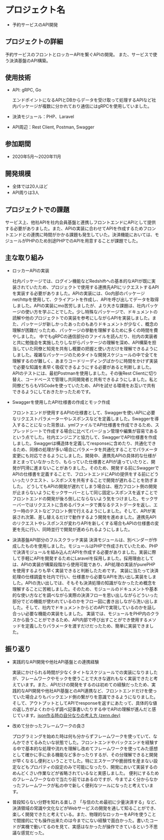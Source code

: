 # プロジェクト名

- 予約サービスのAPI開発

## プロジェクトの詳細

予約サービスのフロントとロッカーAPIを繋ぐAPIの開発。
また、サービスで使う決済基盤のAPI構築。

## 使用技術

- API: gRPC, Go

  エンドポイントになるAPIとDBからデータを受け取って処理するAPIなど社内パッケージが複数に分かれており通信にはgRPCを使用していました。

- 決済モジュール：PHP、Laravel
- API周辺：Rest Client, Postman, Swagger

## 参加期間

- 2020年5月〜2020年11月

## 開発規模

- 全体では20人ほど
- API周りは3人

## プロジェクトでの課題

サービス上、他社APIを社内会員基盤と連携しフロントエンドにAPIとして提供する必要がありました。また、APIの実装に合わせてAPIを作成するためフロントエンドとの連携に時間がかかる課題も発生していた。決済機能においては、モジュールがPHPのため別途PHPでのAPIを用意することが課題でした。

## 主な取り組み

- ロッカーAPIの実装

  社内パッケージでは、ログイン機能などRedshiftへの基本的なAPIが既に実装されていたため、プロジェクトで使用する連携先APIにリクエストするAPIを実装する必要がありました。APIの実装には、Go内部のパッケージnet/httpを使用して、クライアントを作成し、APIを呼び出してデータを取得しました。APIの実装にmo苦労しましたが、より大きな課題は、社内パッケージの使い方を学ぶことでした。少し特殊なパッケージで、ドキュメントの読解や他のプロジェクトでの実装を参考にしながらAPIを実装しました。また、パッケージが新しかったあったのもありドキュメントが少なく、概念の理解が困難だったため、パッケージの挙動を理解するために多くの時間を費やしました。
  中でもgRPCの通信部分のファイルを読んだり、社内の実装者と共に勉強会を実施したりしながらパッケージの理解を深め、API構築を担当していた同僚と知見を共有し概要の把握と使い方だけを理解できるようにしました。複雑なパッケージのためタイトな開発スケジュールの中で全てを理解するのが難しく、あまりコードリーディングばかりに時間をかけず実装で必要な知識を素早く吸収できるようにする必要があると判断しました。
  APIのテストには、最初Postmanを使用しました。その後Rest Clientに切り替え、コードベースで管理し共同開発者と共有できるようにしました。私と同僚どちらもVSCodeを使っていたため、APIを試せる環境をお互いで共有できるようにしておきたかったためです。

- Swaggerを使用したAPI仕様書の作成とモック作成

  フロントエンドが使用するAPIの仕様書として、Swaggerを使いAPIに必要なリクエストパラメーターやレスポンスなどを定義しました。Swaggerを導入することになった背景は、ymlファイルでAPI仕様書を作成できるため、スプレッドシートで作成する場合に比べてバージョン管理や編集が容易であるという点でした。社内エンジニアと協力して、SwaggerでAPI仕様書を作成しました。Swaggerは構造体を定義してresponseに含めたり、共通化できるため、同様の処理が多い場合にパラメータを共通化することでパラメータ変更にも対応できるようにしました。開発中、連携先APIの具体的な仕様がまとまっていなかったり、もらっていた仕様書とAPIが違っていたりと、開発が円滑に進まないことがありました。そのため、開発する前にSwaggerでAPIの仕様書を定義することで、フロントエンドにAPIの提供をする前にどういったリクエスト、レスポンスを共有することで開発が遅れることを防ぎました。
  どうしてもAPIの開発が遅れてしまう場合は、極力フロント側の開発が止まらないようにモックサーバーとして同じ固定レスポンスを返すことでフロントエンドの開発が後ろ倒しにならないよう気をつけました。モックサーバーではリクエストに含めるパラメータで異なるテストデータを返し、エラー時のテストなどフロント側で行えるようにしました。そして、APIが実装され次第、差し替えるだけで動作するよう開発を進めました。連携先APIのリクエストやレスポンスが変わりAPIを新しくする場合もAPIの仕様書の変更を先に行い、同時並行で開発が進められるようにしました。

- 決済基盤API部分のフルスクラッチ実装
  決済モジュールは、別ベンダーが作成したものを使用しました。モジュールはPHPで作成されていたため、PHPで決済モジュールを組み込んだAPIを作成する必要がありました。実装に際して手軽にAPIを開発するためにLaravelを採用しました。採用理由としては、APIの実装が構築段階から使用可能であり、API処理の実装がpurePHPを使用するよりも早く実装できると判断したためです。
  実装に当たって決済処理の仕様調査を社内で行い、仕様書から必要なAPIを洗い出し実装をしました。APIの洗い出しでは、そもそも決済処理の知識がなかったため概念を理解することに苦戦しました。そのため、モジュールのドキュメントや基本的な使い方などを調べながら実際の決済フローを思い出しながらどういった部分でどの機能が使われているのかをフロー図に書き出しながら洗い出しました。そして、社内でドキュメントからどのAPIで実現しているのかを話し合っい必要な機能の実装をしました。
  実装では、モジュールをPHP内のクラスから扱うことができるため、API内部で呼び出すことができ使用するメソッドを定義したりパラメータを渡すだけだったため、簡単に実装できました。

## 振り返り

- 実践的なAPI開発や他社API基盤との連携経験

  実装にかけられる時間が少なくタイトなスケジュールでの実装になりましたが、フレームワークやモックを使うことで大きな遅れもなく実装できたと考えています。また、APIだけの開発をするのは初めての経験だったため、実践的なAPI開発や他社API基盤とのAPI連携など、フロントエンドだけを使っていた場合よりもバックエンド側の繋がりを意識できるようになりました。
  そして、アウトプットとしてAPIでresponseを返すにあたって、具体的な値の返し方がよくわからず調べ記事書いたりする中でAPIの理解が進んだと感じています。[json作る時の自分なりの考え方 (zenn.dev)](https://zenn.dev/hulk510/articles/bf585a91d6e1b1286e07)

- 改めて分かったフレームワークの良さ

  プログラミングを始めた時は何も分からずフレームワークを使っていて、なんかできてるみたいな状態でした。フロントエンドやバックエンドを経験する中で基本的な処理や流れを理解し改めてフレームワークを使ってみた感想として確かに手に余る機能など多かったりするが、その分理解できると開発が早くなるし便利ということでした。特にエスケープや脆弱性を産まない設定などもプロパティの設定のみで可能になったり、開発において実装するのめんどくさい作業などが省略されているなと実感しました。
  便利にするためのフレームワークなので当たり前ではあるのですが、今までよく分からなかったフレームワークが私の中で新しく便利なツールになったと考えています。

- 普段知らない分野を知れる楽しさ
  「与信のため最初に少量決済する」など、決済領域の常識や文化などがWebサービスの開発を通して知ることができ、楽しく開発できたと考えている。また、物理的なロッカーをAPIを使うことで間接的にでも操作出来たのは今までにない経験で面白かった。書いたコードが実機で動いてるのを見て、実感はなかったが操作できているという不思議な感覚だった。
